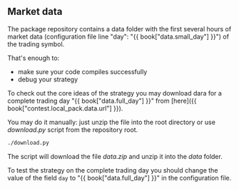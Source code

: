 ## Market data

The package repository contains a data folder with the first several hours of market data (configuration file line "day": "{{ book["data.small_day"] }}") of the trading symbol.

That's enough to:
- make sure your code compiles successfully
- debug your strategy

To check out the core ideas of the strategy you may download dara for a complete trading day "{{ book["data.full_day"] }}" from [here]({{ book["contest.local_pack.data.url"] }}).

You may do it manually: just unzip the file into the root directory or use *download.py* script from the repository root.

```bash
./download.py
```

The script will download the file *data.zip* and unzip it into the *data* folder.

To test the strategy on the complete trading day you should change the value of the field `day` to "{{ book["data.full_day"] }}" in the configuration file.
